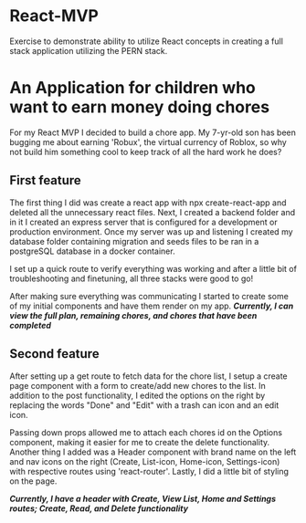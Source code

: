 # React-MVP
Exercise to demonstrate ability to utilize React concepts in creating a full stack application utilizing the PERN stack. 

# An Application for children who want to earn money doing chores
For my React MVP I decided to build a chore app. My 7-yr-old son has been bugging me about earning 'Robux', the virtual currency of Roblox, so why not build him something cool to keep track of all the hard work he does?

## First feature
The first thing I did was create a react app with npx create-react-app and deleted all the unnecessary react files.  Next, I created a backend folder and in it I created an express server that is configured for a development or production environment.  Once my server was up and listening I created my database folder containing migration and seeds files to be ran in a postgreSQL database in a docker container.  

I set up a quick route to verify everything was working and after a little bit of troubleshooting and finetuning, all three stacks were good to go!

After making sure everything was communicating I started to create some of my initial components and have them render on my app.
***Currently, I can view the full plan, remaining chores, and chores that have been completed***

## Second feature
After setting up a get route to fetch data for the chore list, I setup a create page component with a form to create/add new chores to the list.  In addition to the post functionality, I edited the options on the right by replacing the words "Done" and "Edit" with a trash can icon and an edit icon.  

Passing down props allowed me to attach each chores id on the Options component, making it easier for me to create the delete functionality.  Another thing I added was a Header component with brand name on the left and nav icons on the right (Create, List-icon, Home-icon, Settings-icon) with respective routes using 'react-router'.  Lastly, I did a little bit of styling on the page. 

***Currently, I have a header with Create, View List, Home and Settings routes; Create, Read, and Delete functionality***

